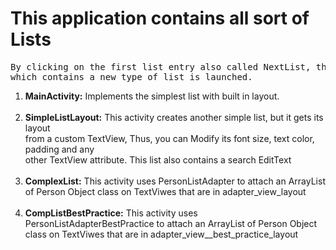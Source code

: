 <h1><b>This application contains all sort of Lists</b></h1>

<p><pre>By clicking on the first list entry also called NextList, the following activity
which contains a new type of list is launched.</pre></p>
<ol>
  <li> <b>MainActivity:</b> Implements the simplest list with built in layout.</li><br>
  <li> <b>SimpleListLayout:</b> This activity creates another simple list, but it gets its layout<br>
         from a custom TextView, Thus, you can Modify its font size, text color, padding and any<br>
        other TextView attribute. This list also contains a search EditText</li><br>
  <li> <b>ComplexList:</b> This activity uses PersonListAdapter to attach an ArrayList of Person
       Object class on TextViwes that are in adapter_view_layout<br></li><br>    
  <li> <b>CompListBestPractice:</b> This activity uses PersonListAdapterBestPractice to attach an ArrayList of Person
            Object class on TextViwes that are in adapter_view__best_practice_layout<br></li><br>           
<ol>
